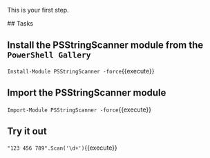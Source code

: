 This is your first step.

## Tasks

## Install the PSStringScanner module from the `PowerShell Gallery`

`Install-Module PSStringScanner -force`{{execute}}

## Import the PSStringScanner module

`Import-Module PSStringScanner -force`{{execute}}

## Try it out

`"123 456 789".Scan('\d+')`{{execute}}
